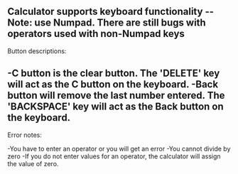 Calculator supports keyboard functionality -- Note: use Numpad. There are still bugs with operators used with non-Numpad keys
---------------------------------------------------------------------------
Button descriptions: 

-C button is the clear button. The 'DELETE' key will act as the C button on the keyboard.
-Back button will remove the last number entered. The 'BACKSPACE' key will act as the Back button on the keyboard.
---------------------------------------------------------------------------
Error notes:

-You have to enter an operator or you will get an error
-You cannot divide by zero
-If you do not enter values for an operator, the calculator will assign the value of zero.